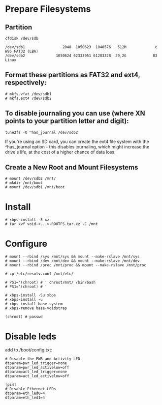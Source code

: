 # Prepare Filesystems
## Partition
```
cfdisk /dev/sdb
```
```
/dev/sdb1                 2048  1050623  1048576   512M             c W95 FAT32 (LBA)
/dev/sdb2              1050624 62333951 61283328  29,2G            83 Linux
```

## Format these partitions as FAT32 and ext4, respectively:
```
# mkfs.vfat /dev/sdb1
# mkfs.ext4 /dev/sdb2
```
## To disable journaling you can use (where XN points to your partition letter and digit):
```
tune2fs -O ^has_journal /dev/sdb2
```
If you're using an SD card, you can create the ext4 file system with the ^has_journal option - this disables journaling, which might increase the drive's life, at the cost of a higher chance of data loss.

## Create a New Root and Mount Filesystems
```
# mount /dev/sdb2 /mnt/
# mkdir /mnt/boot
# mount /dev/sdb1 /mnt/boot
```

# Install
```
# xbps-install -S xz
# tar xvf void-<...>-ROOTFS.tar.xz -C /mnt
```

# Configure
```
# mount --rbind /sys /mnt/sys && mount --make-rslave /mnt/sys
# mount --rbind /dev /mnt/dev && mount --make-rslave /mnt/dev
# mount --rbind /proc /mnt/proc && mount --make-rslave /mnt/proc

# cp /etc/resolv.conf /mnt/etc/

# PS1='(chroot) # ' chroot/mnt/ /bin/bash
# PS1='(chroot) # '

# xbps-install -Su xbps
# xbps-install -u
# xbps-install base-system
# xbps-remove base-voidstrap

(chroot) # passwd
```


# Disable leds
add to /boot/config.txt:
```
# Disable the PWR and Activity LED
dtparam=pwr_led_trigger=none
dtparam=pwr_led_activelow=off
dtparam=act_led_trigger=none
dtparam=act_led_activelow=off

[pi4]
# Disable Ethernet LEDs
dtparam=eth_led0=4
dtparam=eth_led1=4
```



